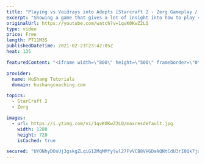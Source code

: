 ```yaml
---
title: "Playing vs Voidrays into Adepts [Starcraft 2 - Zerg Gameplay / Ladder]"
excerpt: "Showing a game that gives a lot of insight into how to play vs voidrays depending on their 3rd base timing  Starcraft 2: Zerg Gameplay / Ladder #Zerg #Starcraft2 #Gameplay #Ladder  Coaching -------------------------------------------------------------------------- Website: https://www.hushangcoaching.com"
originalUrl: https://youtube.com/watch?v=1qvK0KwZ2LQ
type: video
price: Free
length: PT11M3S
publishedDateTime: 2021-02-23T23:42:05Z
heat: 135

featuredContent: "<iframe width=\"800\" height=\"500\" frameborder=\"0\" src=\"https://www.youtube.com/embed/1qvK0KwZ2LQ\" allow=\"accelerometer; autoplay; encrypted-media; gyroscope; picture-in-picture\" allowfullscreen></iframe>"

provider:
  name: HuShang Tutorials
  domain: hushangcoaching.com

topics:
  - StarCraft 2
  - Zerg

images:
  - url: https://i.ytimg.com/vi/1qvK0KwZ2LQ/maxresdefault.jpg
    width: 1280
    height: 720
    isCached: true

secured: "UYONhyDOsUj3gskgZLqiG12MqMMfylwl27FvVCB8VHGDaNQNtCdU3rI0Qk7jaKMpMLoU5yFUg1xqYzawfWZ5mDol6dv9OWuE4PpkGW9ZAOxXznd0D7GSQnIzFS6jGvH/OB8GPVDP68IKSjJ+/lRyymDW7vvrGn2w5RVTEOZ2DpYqdvYgkX4YAnMQoV6O378ZRfxDVBkEfAnQT9b62DhUdoQGwRWMZTd1Vmjfj4n8x3zNYbGYyUmCfDVZcsw26wzn+A6A4C251GINxD9qsZtKOAMN8FGqKwkOF38M6Yo5LWsK7m9FKJhqk1ccg8p0grW6qE7eNbHO5Habpm43ptpJAsMkr002GvVBeE/3X5PWrQyIWkDulEl+lRNAcv/5wQeACezxexY3C4Ww4oYK5zTJHg==;OBzhz1sBP0XXaLO9WwFdcQ=="
---
```


